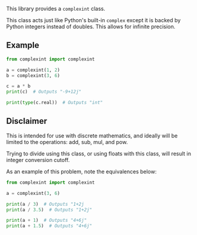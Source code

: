 This library provides a `complexint` class.

This class acts just like Python's built-in `complex` except it is backed by Python integers instead of doubles.
    This allows for infinite precision.

## Example

```python
from complexint import complexint

a = complexint(1, 2)
b = complexint(3, 6)

c = a * b
print(c)  # Outputs "-9+12j"

print(type(c.real))  # Outputs "int"
```

## Disclaimer

This is intended for use with discrete mathematics, and ideally will be limited to the
    operations: add, sub, mul, and pow.

Trying to divide using this class, or using floats with this class, will result in integer conversion cutoff.

As an example of this problem, note the equivalences below:
```python
from complexint import complexint

a = complexint(3, 6)

print(a / 3)  # Outputs "1+2j
print(a / 3.5)  # Outputs "1+2j"

print(a + 1)  # Outputs "4+6j"
print(a + 1.5)  # Outputs "4+6j"
```